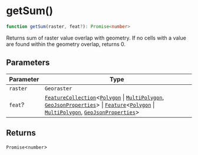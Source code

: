 # getSum()

```ts
function getSum(raster, feat?): Promise<number>
```

Returns sum of raster value overlap with geometry.  If no cells with a value are found within the geometry overlap, returns 0.

## Parameters

| Parameter | Type |
| ------ | ------ |
| `raster` | `Georaster` |
| `feat`? | [`FeatureCollection`](../interfaces/FeatureCollection.md)\<[`Polygon`](../interfaces/Polygon.md) \| [`MultiPolygon`](../interfaces/MultiPolygon.md), [`GeoJsonProperties`](../type-aliases/GeoJsonProperties.md)\> \| [`Feature`](../interfaces/Feature.md)\<[`Polygon`](../interfaces/Polygon.md) \| [`MultiPolygon`](../interfaces/MultiPolygon.md), [`GeoJsonProperties`](../type-aliases/GeoJsonProperties.md)\> |

## Returns

`Promise`\<`number`\>
